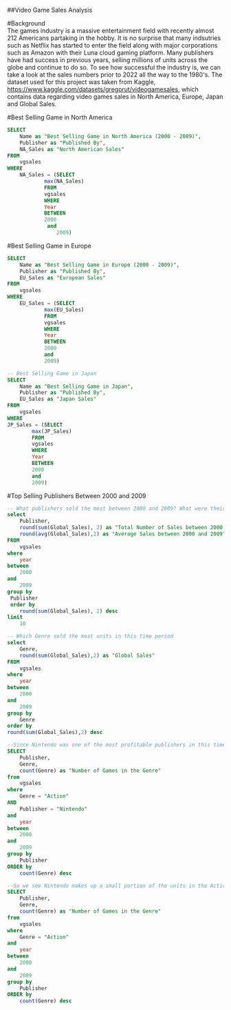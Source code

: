 ##Video Game Sales Analysis

#Background <br>
The games industry is a massive entertainment field with recently almost 212 Americans partaking in the hobby. It is no surprise that many indsutries such as Netflix has started to enter the field along with major corporations such as Amazon with their Luna cloud gaming platform. Many publishers have had success in previous years, selling millions of units across the globe and continue to do so. To see how successful the industry is, we can take a look at the  sales numbers prior to 2022 all the way to the 1980's. The  dataset used for this project was taken from Kaggle, https://www.kaggle.com/datasets/gregorut/videogamesales, which contains data regarding video games sales in North America, Europe, Japan and Global Sales.

#Best Selling Game in North America
````sql
SELECT
	Name as "Best Selling Game in North America (2000 - 2009)",
	Publisher as "Published By",
	NA_Sales as "North American Sales"
FROM
	vgsales
WHERE
	NA_Sales = (SELECT
			max(NA_Sales)
		    FROM
			vgsales
		    WHERE
			Year 
		    BETWEEN 
			2000 
		     and 
		        2009)
````

#Best Selling Game in Europe 
````sql
SELECT
	Name as "Best Selling Game in Europe (2000 - 2009)",
	Publisher as "Published By",
	EU_Sales as "European Sales"
FROM
	vgsales
WHERE
	EU_Sales = (SELECT
			max(EU_Sales)
		    FROM
			vgsales
		    WHERE
			Year
		    BETWEEN
			2000
		    and
			2009)
````

````sql
-- Best Selling Game in Japan
SELECT
	Name as "Best Selling Game in Japan",
	Publisher as "Published By",
	EU_Sales as "Japan Sales"
FROM
	vgsales
WHERE
JP_Sales = (SELECT
		max(JP_Sales)
	    FROM
		vgsales
	    WHERE
		Year
	    BETWEEN
		2000
	    and
		2009)
````
#Top Selling Publishers Between 2000 and 2009
````sql
-- What publishers sold the most between 2000 and 2009? What were their average sales (in millions) in during this period
select 
	Publisher,
	round(sum(Global_Sales), 2) as "Total Number of Sales between 2000 and 2009",
	round(avg(Global_Sales),2) as "Average Sales between 2000 and 2009"
FROM
	vgsales
where 
	year	
between 
	2000 
and 
	2009
group by
 Publisher
 order by
	round(sum(Global_Sales), 2) desc
limit 	
	10
````
````sql
-- Which Genre sold the most units in this time period
select 
	Genre,
	round(sum(Global_Sales),2) as "Global Sales"
FROM
	vgsales
where 
	year	
between 
	2000 
and 
	2009
group by 
	Genre
order by 
round(sum(Global_Sales),2) desc
````
````sql
--Since Nintendo was one of the most profitable publishers in this time period, out of curiousity, we can see how many units in the Action genre Nintendo sold
SELECT
	Publisher,
	Genre,
	count(Genre) as "Number of Games in the Genre"
from 
	vgsales
where 
	Genre = "Action" 
AND
	Publisher = "Nintendo"
and
	year	
between 
	2000 
and 
	2009
group by
	Publisher
ORDER by
	count(Genre) desc
````
````sql
--So we see Nintendo makes up a small portion of the units in the Action Genre, so we can alter our previous query slightly to see which publisher sold the most units in the action genre
SELECT
	Publisher,
	Genre,
	count(Genre) as "Number of Games in the Genre"
from 
	vgsales
where 
	Genre = "Action" 
and
	year	
between 
	2000 
and 
	2009
group by
	Publisher
ORDER by
	count(Genre) desc
